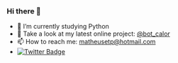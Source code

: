 ### Hi there 👋

<!--
**euMts/euMts** is a ✨ _special_ ✨ repository because its `README.md` (this file) appears on your GitHub profile.

Here are some ideas to get you started:

- 🔭 I’m currently working on ...
- 🌱 I’m currently learning ...
- 👯 I’m looking to collaborate on ...
- 🤔 I’m looking for help with ...
- 💬 Ask me about ...
- 📫 How to reach me: ...
- 😄 Pronouns: ...
- ⚡ Fun fact: ...
-->
<!-- [![Instagram Badge](https://img.shields.io/badge/Instagram-E4405F?style=for-the-badge&logo=instagram&logoColor=white&link=https://www.instagram.com/mts.e/)](https://www.instagram.com/mts.e/) -->
<!-- [![Twitter Badge](https://img.shields.io/badge/Twitter-1DA1F2?style=for-the-badge&logo=twitter&logoColor=white&link=https://twitter.com/Mtss_e/)](https://twitter.com/Mtss_e/) -->
<!-- [![Youtube Badge](https://img.shields.io/badge/YouTube-FF0000?style=for-the-badge&logo=youtube&logoColor=white&link=https://www.youtube.com/channel/UCv3PAuyFwW4BMp-8e34GhpA)](https://www.youtube.com/channel/UCv3PAuyFwW4BMp-8e34GhpA) -->
<!-- ![Profile Views Badge](https://komarev.com/ghpvc/?username=euMts&color=green) -->
- 🔭 I’m currently studying Python
- 💬 Take a look at my latest online project: [@bot_calor](https://twitter.com/bot_calor)
- 📫 How to reach me: matheusetp@hotmail.com
- [![Twitter Badge](https://img.shields.io/twitter/url?label=Twitter&logoColor=black&url=https%3A%2F%2Ftwitter.com%2Fmtss_e)](https://twitter.com/Mtss_e)
